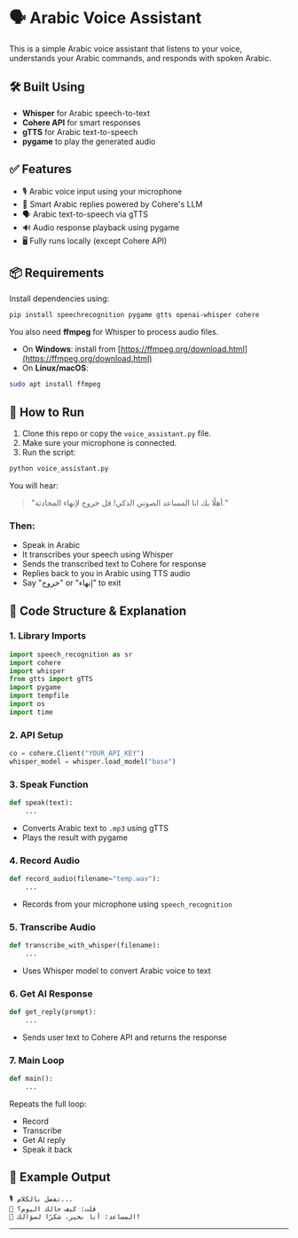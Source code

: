 # 🗣️ Arabic Voice Assistant

This is a simple Arabic voice assistant that listens to your voice, understands your Arabic commands, and responds with spoken Arabic.

## 🛠 Built Using
- **Whisper** for Arabic speech-to-text
- **Cohere API** for smart responses
- **gTTS** for Arabic text-to-speech
- **pygame** to play the generated audio

## ✅ Features
- 🎙️ Arabic voice input using your microphone
- 🧠 Smart Arabic replies powered by Cohere's LLM
- 🗣️ Arabic text-to-speech via gTTS
- 🔊 Audio response playback using pygame
- 🖥️ Fully runs locally (except Cohere API)

## 📦 Requirements

Install dependencies using:

```bash
pip install speechrecognition pygame gtts openai-whisper cohere
```

You also need **ffmpeg** for Whisper to process audio files.

- On **Windows**: install from [https://ffmpeg.org/download.html](https://ffmpeg.org/download.html)
- On **Linux/macOS**:

```bash
sudo apt install ffmpeg
```

## 🚀 How to Run

1. Clone this repo or copy the `voice_assistant.py` file.
2. Make sure your microphone is connected.
3. Run the script:

```bash
python voice_assistant.py
```

You will hear:

> "أهلًا بك انا المساعد الصوتي الذكي! قل خروج لإنهاء المحادثة."

### Then:

- Speak in Arabic
- It transcribes your speech using Whisper
- Sends the transcribed text to Cohere for response
- Replies back to you in Arabic using TTS audio
- Say "خروج" or "إنهاء" to exit

## 🧠 Code Structure & Explanation

### 1. Library Imports
```python
import speech_recognition as sr
import cohere
import whisper
from gtts import gTTS
import pygame
import tempfile
import os
import time
```

### 2. API Setup
```python
co = cohere.Client("YOUR_API_KEY")
whisper_model = whisper.load_model("base")
```

### 3. Speak Function
```python
def speak(text):
    ...
```
- Converts Arabic text to `.mp3` using gTTS
- Plays the result with pygame

### 4. Record Audio
```python
def record_audio(filename="temp.wav"):
    ...
```
- Records from your microphone using `speech_recognition`

### 5. Transcribe Audio
```python
def transcribe_with_whisper(filename):
    ...
```
- Uses Whisper model to convert Arabic voice to text

### 6. Get AI Response
```python
def get_reply(prompt):
    ...
```
- Sends user text to Cohere API and returns the response

### 7. Main Loop
```python
def main():
    ...
```
Repeats the full loop:

- Record
- Transcribe
- Get AI reply
- Speak it back

## 💬 Example Output

```
🎙️ تفضل بالكلام...
👤 قلت: كيف حالك اليوم؟
🧠 المساعد: أنا بخير، شكرًا لسؤالك!
```

---
